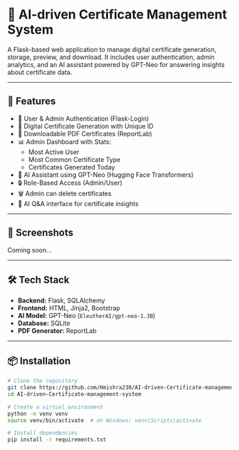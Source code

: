 # 🧠 AI-driven Certificate Management System

A Flask-based web application to manage digital certificate generation, storage, preview, and download. It includes user authentication, admin analytics, and an AI assistant powered by GPT-Neo for answering insights about certificate data.

---

## 🚀 Features

- 👤 User & Admin Authentication (Flask-Login)
- 🧾 Digital Certificate Generation with Unique ID
- 📄 Downloadable PDF Certificates (ReportLab)
- 📊 Admin Dashboard with Stats:
  - Most Active User
  - Most Common Certificate Type
  - Certificates Generated Today
- 🤖 AI Assistant using GPT-Neo (Hugging Face Transformers)
- 🔒 Role-Based Access (Admin/User)
- 🗑️ Admin can delete certificates
- 🧠 AI Q&A interface for certificate insights

---

## 📸 Screenshots

Coming soon…

---

## 🛠️ Tech Stack

- **Backend:** Flask, SQLAlchemy
- **Frontend:** HTML, Jinja2, Bootstrap
- **AI Model:** GPT-Neo (`EleutherAI/gpt-neo-1.3B`)
- **Database:** SQLite
- **PDF Generator:** ReportLab

---

## 📦 Installation

```bash
# Clone the repository
git clone https://github.com/Hmishra230/AI-driven-Certificate-management-system.git
cd AI-driven-Certificate-management-system

# Create a virtual environment
python -m venv venv
source venv/bin/activate  # on Windows: venv\Scripts\activate

# Install dependencies
pip install -r requirements.txt
